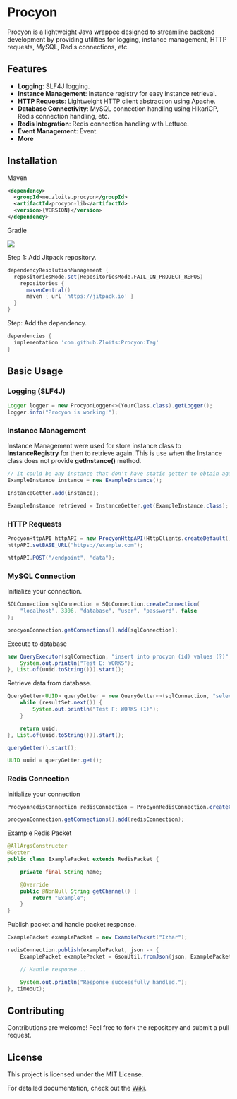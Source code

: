 # Procyon

Procyon is a lightweight Java wrappee designed to streamline backend development by providing utilities for logging, instance management, HTTP requests, MySQL, Redis connections, etc.

## Features
- **Logging**: SLF4J logging.
- **Instance Management**: Instance registry for easy instance retrieval.
- **HTTP Requests**: Lightweight HTTP client abstraction using Apache.
- **Database Connectivity**: MySQL connection handling using HikariCP, Redis connection handling, etc.
- **Redis Integration**: Redis connection handling with Lettuce.
- **Event Management**: Event.
- **More**

## Installation
Maven
```xml
<dependency>
  <groupId>me.zloits.procyon</groupId>
  <artifactId>procyon-lib</artifactId>
  <version>{VERSION}</version>
</dependency>
```

Gradle

[![](https://jitpack.io/v/Zloits/Procyon.svg)](https://jitpack.io/#Zloits/Procyon)

Step 1: Add Jitpack repository.
```gradle
dependencyResolutionManagement {
  repositoriesMode.set(RepositoriesMode.FAIL_ON_PROJECT_REPOS)
    repositories {
      mavenCentral()
      maven { url 'https://jitpack.io' }
  }
}
```
Step: Add the dependency.
```gradle
dependencies {
  implementation 'com.github.Zloits:Procyon:Tag'
}
```

## Basic Usage

### Logging (SLF4J)
```java
Logger logger = new ProcyonLogger<>(YourClass.class).getLogger();
logger.info("Procyon is working!");
```

### Instance Management
Instance Management were used for store instance class to **InstanceRegistry** for then to retrieve again. This is use when the Instance class does not provide **getInstance()** method.
```java
// It could be any instance that don't have static getter to obtain again later.
ExampleInstance instance = new ExampleInstance();

InstanceGetter.add(instance);

ExampleInstance retrieved = InstanceGetter.get(ExampleInstance.class);
```

### HTTP Requests
```java
ProcyonHttpAPI httpAPI = new ProcyonHttpAPI(HttpClients.createDefault());
httpAPI.setBASE_URL("https://example.com");

httpAPI.POST("/endpoint", "data");
```

### MySQL Connection
Initialize your connection.
```java
SQLConnection sqlConnection = SQLConnection.createConnection(
    "localhost", 3306, "database", "user", "password", false
);

procyonConnection.getConnections().add(sqlConnection);
```

Execute to database
```java
new QueryExecutor(sqlConnection, "insert into procyon (id) values (?)", () -> {
    System.out.println("Test E: WORKS");
}, List.of(uuid.toString())).start();
```

Retrieve data from database.
```java
QueryGetter<UUID> queryGetter = new QueryGetter<>(sqlConnection, "select id from procyon where id = ?", resultSet -> {
    while (resultSet.next()) {
        System.out.println("Test F: WORKS (1)");
    }

    return uuid;
}, List.of(uuid.toString())).start();

queryGetter().start();

UUID uuid = queryGetter.get();
```

### Redis Connection
Initialize your connection
```java
ProcyonRedisConnection redisConnection = ProcyonRedisConnection.createConnection("localhost", 6379);

procyonConnection.getConnections().add(redisConnection);
```

Example Redis Packet
```java
@AllArgsConstructer
@Getter
public class ExamplePacket extends RedisPacket {

    private final String name;

    @Override
    public @NonNull String getChannel() {
        return "Example";
    }
}
```

Publish packet and handle packet response.
```java
ExamplePacket examplePacket = new ExamplePacket("Izhar");

redisConnection.publish(examplePacket, json -> {
    ExamplePacket examplePacket = GsonUtil.fromJson(json, ExamplePacket.class);

    // Handle response...

    System.out.println("Response successfully handled.");
}, timeout);
```

## Contributing
Contributions are welcome! Feel free to fork the repository and submit a pull request.

## License
This project is licensed under the MIT License.

For detailed documentation, check out the [Wiki](https://github.com/Zloits/Procyon/wiki).

